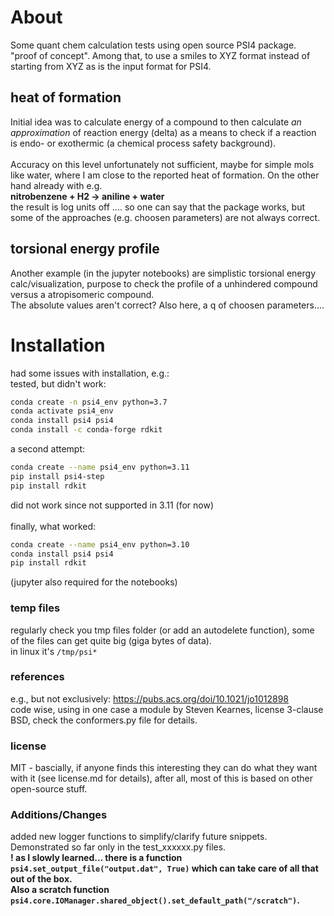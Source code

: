 # About
Some quant chem calculation tests using open source PSI4 package.<br>
"proof of concept". Among that, to use a smiles to XYZ format instead of starting from XYZ as is the input format for PSI4.<br>
## heat of formation
Initial idea was to calculate energy of a compound to then calculate _an approximation_ of reaction energy (delta) as a means to check if a reaction is endo- or exothermic (a chemical process safety background).<br>
<br>
Accuracy on this level unfortunately not sufficient, maybe for simple mols like water, where I am close to the reported heat of formation. On the other hand already with e.g.<br>
__nitrobenzene + H2 -> aniline + water__<br>
the result is log units off  .... so one can say that the package works, but some of the approaches (e.g. choosen parameters) are not always correct.
<br>

## torsional energy profile
Another example (in the jupyter notebooks) are simplistic torsional energy calc/visualization, purpose to check the profile of a unhindered compound versus a atropisomeric compound.<br>
The absolute values aren't correct? Also here, a q of choosen parameters....
<br>

# Installation
had some issues with installation, e.g.:<br>
tested, but didn't work:<br>
```bash
conda create -n psi4_env python=3.7
conda activate psi4_env
conda install psi4 psi4
conda install -c conda-forge rdkit
```

a second attempt:<br>
```bash
conda create --name psi4_env python=3.11
pip install psi4-step
pip install rdkit
```

did not work since not supported in 3.11 (for now)<br>
<br>
finally, what worked:<br>
```bash
conda create --name psi4_env python=3.10
conda install psi4 psi4
pip install rdkit
```

(jupyter also required for the notebooks)

### temp files
regularly check you tmp files folder (or add an autodelete function), some of the files can get quite big (giga bytes of data).<br>
in linux it's `/tmp/psi*`

### references
e.g., but not exclusively: https://pubs.acs.org/doi/10.1021/jo1012898<br>
code wise, using in one case a module by Steven Kearnes, license 3-clause BSD, check the conformers.py file for details.

### license
MIT - bascially, if anyone finds this interesting they can do what they want with it (see license.md for details), after all, most of this is based on other open-source stuff.

### Additions/Changes
added new logger functions to simplify/clarify future snippets. Demonstrated so far only in the test_xxxxxx.py files.<br>
__! as I slowly learned... there is a function `psi4.set_output_file("output.dat", True)` which can take care of all that out of the box.<br>
Also a scratch function `psi4.core.IOManager.shared_object().set_default_path("/scratch")`.__